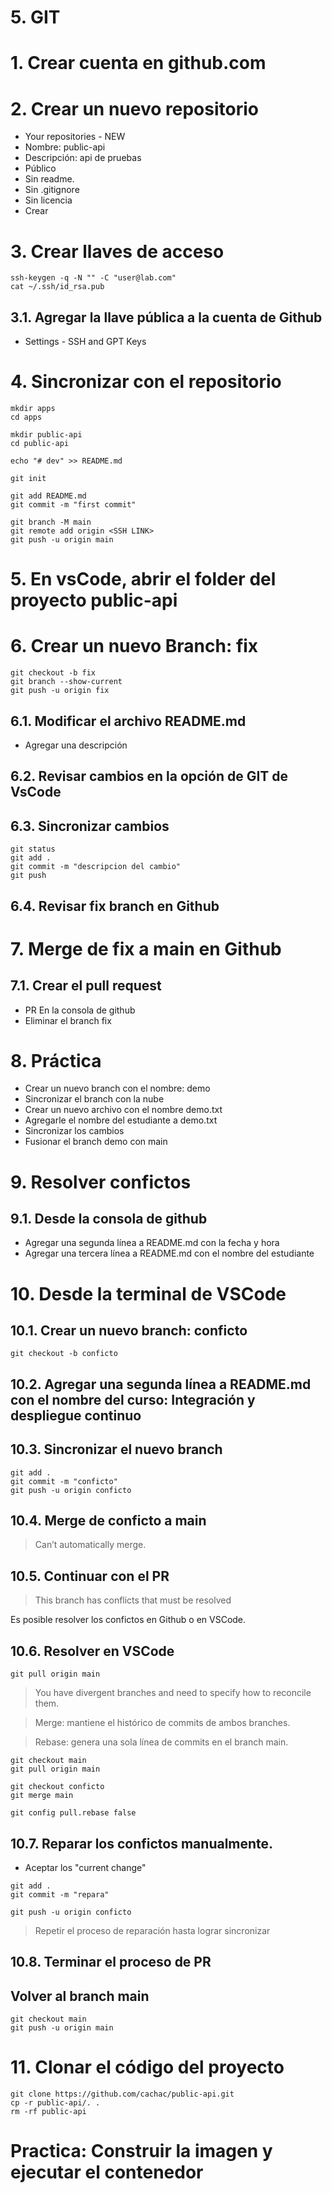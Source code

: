 # 5. GIT <!-- omit in toc -->

# 1. Crear cuenta en github.com
# 2. Crear un nuevo repositorio
- Your repositories - NEW
- Nombre: public-api
- Descripción: api de pruebas
- Público
- Sin readme.
- Sin .gitignore
- Sin licencia
- Crear

# 3. Crear llaves de acceso
```
ssh-keygen -q -N "" -C "user@lab.com"
cat ~/.ssh/id_rsa.pub
```
## 3.1. Agregar la llave pública a la cuenta de Github
- Settings - SSH and GPT Keys

# 4. Sincronizar con el repositorio
```
mkdir apps
cd apps

mkdir public-api
cd public-api

echo "# dev" >> README.md

git init

git add README.md
git commit -m "first commit"

git branch -M main
git remote add origin <SSH LINK>
git push -u origin main
```
# 5. En vsCode, abrir el folder del proyecto public-api

# 6. Crear un nuevo Branch: fix
```
git checkout -b fix
git branch --show-current
git push -u origin fix
```

## 6.1. Modificar el archivo README.md
- Agregar una descripción

## 6.2. Revisar cambios en la opción de GIT de VsCode

## 6.3. Sincronizar cambios
```
git status
git add .
git commit -m "descripcion del cambio"
git push
```
## 6.4. Revisar fix branch en Github

# 7. Merge de fix a main en Github
## 7.1. Crear el pull request
- PR En la consola de github
- Eliminar el branch fix


# 8. Práctica
- Crear un nuevo branch con el nombre: demo
- Sincronizar el branch con la nube
- Crear un nuevo archivo con el nombre demo.txt
- Agregarle el nombre del estudiante a demo.txt
- Sincronizar los cambios
- Fusionar el branch demo con main

# 9. Resolver confictos
## 9.1. Desde la consola de github
- Agregar una segunda línea a README.md con la fecha y hora
- Agregar una tercera línea a README.md con el nombre del estudiante

# 10. Desde la terminal de VSCode
## 10.1. Crear un nuevo branch: conficto
```
git checkout -b conficto
```

## 10.2. Agregar una segunda línea a README.md con el nombre del curso: Integración y despliegue continuo
## 10.3. Sincronizar el nuevo branch
```
git add .
git commit -m "conficto"
git push -u origin conficto
```

## 10.4. Merge de conficto a main
> Can’t automatically merge.
## 10.5. Continuar con el PR
> This branch has conflicts that must be resolved

Es posible resolver los confictos en Github o en VSCode.

## 10.6. Resolver en VSCode
```
git pull origin main
```
>  You have divergent branches and need to specify how to reconcile them.

> Merge: mantiene el histórico de commits de ambos branches.

> Rebase: genera una sola línea de commits en el branch main.

```
git checkout main
git pull origin main

git checkout conficto
git merge main

git config pull.rebase false
```

## 10.7. Reparar los confictos manualmente.
- Aceptar los "current change"

```
git add .
git commit -m "repara"

git push -u origin conficto
```

> Repetir el proceso de reparación hasta lograr sincronizar

## 10.8. Terminar el proceso de PR
## Volver al branch main
```
git checkout main
git push -u origin main
```

# 11. Clonar el código del proyecto
```
git clone https://github.com/cachac/public-api.git
cp -r public-api/. .
rm -rf public-api
```

# Practica: Construir la imagen y ejecutar el contenedor
```

```

